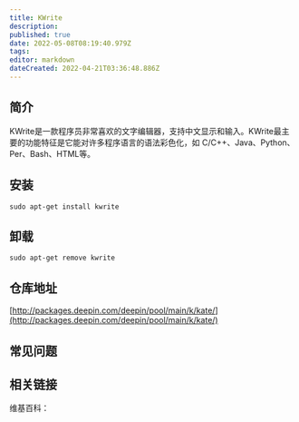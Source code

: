 ```yaml
---
title: KWrite
description: 
published: true
date: 2022-05-08T08:19:40.979Z
tags: 
editor: markdown
dateCreated: 2022-04-21T03:36:48.886Z
---
```


## 简介

KWrite是一款程序员非常喜欢的文字编辑器，支持中文显示和输入。KWrite最主要的功能特征是它能对许多程序语言的语法彩色化，如 C/C++、Java、Python、Per、Bash、HTML等。

## 安装

`sudo apt-get install kwrite`

## 卸载

`sudo apt-get remove kwrite`

## 仓库地址

[http://packages.deepin.com/deepin/pool/main/k/kate/](http://packages.deepin.com/deepin/pool/main/k/kate/)


## 常见问题


## 相关链接

维基百科：